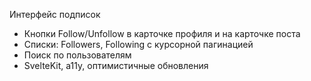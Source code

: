 Интерфейс подписок

- Кнопки Follow/Unfollow в карточке профиля и на карточке поста
- Списки: Followers, Following с курсорной пагинацией
- Поиск по пользователям
- SvelteKit, a11y, оптимистичные обновления
